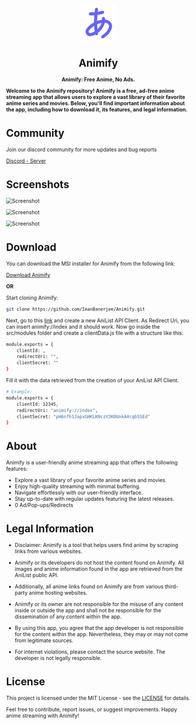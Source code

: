 <p align="center">
    <img width="100px" src="https://github.com/ImanBanerjee/Animify/blob/main/assets/img/icon/icon-nobg.png"/>
    <h1 align="center">Animify</h1>
</p>

<p align="center"><b>Animify: Free Anime, No Ads.</b></p>

**Welcome to the Animify repository! Animify is a free, ad-free anime streaming app that allows users to explore a vast library of their favorite anime series and movies. Below, you'll find important information about the app, including how to download it, its features, and legal information.**


# Community

Join our discord community for more updates and bug reports

[Discord - Server](https://dsc.gg/animify)


# Screenshots

![Screenshot](https://media.discordapp.net/attachments/841882095227502632/1189490424704938045/image.png?ex=659e5a48&is=658be548&hm=43cee8eff0928f173a974e3c13710646d4877c58f0bb3dc98018a858eccdd28b&=&format=webp&quality=lossless&width=1258&height=671)

![Screenshot](https://media.discordapp.net/attachments/841882095227502632/1189490586944802906/image.png?ex=659e5a6f&is=658be56f&hm=c544487e77f50eb9739df89018d7944cc2ab6e91e471ba2691e4c12736a4096c&=&format=webp&quality=lossless&width=1256&height=671)

![Screenshot](https://media.discordapp.net/attachments/841882095227502632/1189490571195199508/image.png?ex=659e5a6b&is=658be56b&hm=9ecd6b360dba37127586f27bb350f26212f8f2343baccd8f12e5f614f381a60c&=&format=webp&quality=lossless&width=1260&height=671)

# Download

You can download the MSI installer for Animify from the following link:

[Download Animify](https://github.com/ImanBanerjee/Animify/releases/download/0.2.0/Animify.msi)

**OR**

Start cloning Animify:

```bash
git clone https://github.com/ImanBanerjee/Animify.git
```
Next, go to this [link](https://anilist.co/settings/developer) and create a new AniList API Client. As Redirect Uri, you can insert animify://index and it should work. Now go inside the src/modules folder and create a clientData.js file with a structure like this:

```bash
module.exports = {
    clientId: ,
    redirectUri: "",
    clientSecret: ""
}
```

Fill it with the data retrieved from the creation of your AniList API Client.

```bash 
# Example:
module.exports = {
    clientId: 12345,
    redirectUri: "animify://index",
    clientSecret: "pH6nfh1JapxGHKLKNczV3K0UnkA4cqbSSEd"
}
```
# About
Animify is a user-friendly anime streaming app that offers the following features:

- Explore a vast library of your favorite anime series and movies.
- Enjoy high-quality streaming with minimal buffering.
- Navigate effortlessly with our user-friendly interface.
- Stay up-to-date with regular updates featuring the latest releases.
- 0 Ad/Pop-ups/Redirects

# Legal Information
- Disclaimer: Animify is a tool that helps users find anime by scraping links from various websites.

- Animify or its developers do not host the content found on Animify. All images and anime information found in the app are retrieved from the AniList public API.

- Additionally, all anime links found on Animify are from various third-party anime hosting websites.

- Animify or its owner are not responsible for the misuse of any content inside or outside the app and shall not be responsible for the dissemination of any content within the app.

- By using this app, you agree that the app developer is not responsible for the content within the app. Nevertheless, they may or may not come from legitimate sources.

- For internet violations, please contact the source website. The developer is not legally responsible.

# License
This project is licensed under the MIT License - see the [LICENSE](https://github.com/ImanBanerjee/Animify/blob/main/LICENSE) for details.

Feel free to contribute, report issues, or suggest improvements. Happy anime streaming with Animify!

